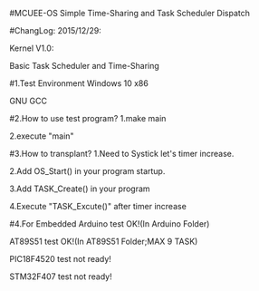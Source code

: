 #MCUEE-OS
Simple Time-Sharing and Task Scheduler Dispatch

#ChangLog:
2015/12/29:

Kernel V1.0:

Basic Task Scheduler and Time-Sharing

#1.Test Environment
Windows 10 x86

GNU GCC

#2.How to use test program?
1.make main

2.execute "main"

#3.How to transplant?
1.Need to Systick let's timer increase.

2.Add OS_Start() in your program startup.

3.Add TASK_Create() in your program

4.Execute "TASK_Excute()" after timer increase

#4.For Embedded
Arduino test OK!(In Arduino Folder)

AT89S51 test OK!(In AT89S51 Folder;MAX 9 TASK)

PIC18F4520 test not ready!

STM32F407 test not ready!
